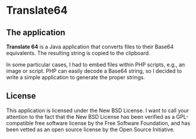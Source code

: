 # Translate64

## The application

**Translate 64** is a Java application that converts files to their Base64 equivalents. The resulting string is copied to the clipboard.

In some particular cases, I had to embed files within PHP scripts, e.g., an image or script. PHP can easily decode a Base64 string, so I decided to write a simple application to generate the proper strings.


## License

This application is licensed under the New BSD License. I want to call your attention to the fact that the New BSD License has been verified as a GPL-compatible free software license by the Free Software Foundation, and has been vetted as an open source license by the Open Source Initiative.
